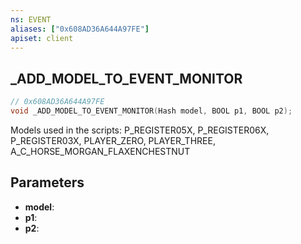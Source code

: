 ```yaml
---
ns: EVENT
aliases: ["0x608AD36A644A97FE"]
apiset: client
---
```

## _ADD_MODEL_TO_EVENT_MONITOR

```c
// 0x608AD36A644A97FE
void _ADD_MODEL_TO_EVENT_MONITOR(Hash model, BOOL p1, BOOL p2);
```

Models used in the scripts: P_REGISTER05X, P_REGISTER06X, P_REGISTER03X, PLAYER_ZERO, PLAYER_THREE, A_C_HORSE_MORGAN_FLAXENCHESTNUT

## Parameters
* **model**:
* **p1**:
* **p2**:
